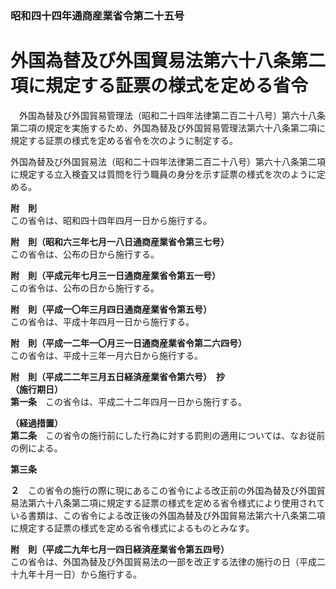 ### 昭和四十四年通商産業省令第二十五号  
# 外国為替及び外国貿易法第六十八条第二項に規定する証票の様式を定める省令  
　外国為替及び外国貿易管理法（昭和二十四年法律第二百二十八号）第六十八条第二項の規定を実施するため、外国為替及び外国貿易管理法第六十八条第二項に規定する証票の様式を定める省令を次のように制定する。  
  
外国為替及び外国貿易法（昭和二十四年法律第二百二十八号）第六十八条第二項に規定する立入検査又は質問を行う職員の身分を示す証票の様式を次のように定める。  
  
**附　則**  
この省令は、昭和四十四年四月一日から施行する。  
  
**附　則（昭和六三年七月一八日通商産業省令第三七号）**  
この省令は、公布の日から施行する。  
  
**附　則（平成元年七月三一日通商産業省令第五一号）**  
この省令は、公布の日から施行する。  
  
**附　則（平成一〇年三月四日通商産業省令第五号）**  
この省令は、平成十年四月一日から施行する。  
  
**附　則（平成一二年一〇月三一日通商産業省令第二六四号）**  
この省令は、平成十三年一月六日から施行する。  
  
**附　則（平成二二年三月五日経済産業省令第六号）　抄**  
**（施行期日）**  
**第一条**　この省令は、平成二十二年四月一日から施行する。  
  
**（経過措置）**  
**第二条**　この省令の施行前にした行為に対する罰則の適用については、なお従前の例による。  
  
**第三条**　  
  
**２**　この省令の施行の際に現にあるこの省令による改正前の外国為替及び外国貿易法第六十八条第二項に規定する証票の様式を定める省令様式により使用されている書類は、この省令による改正後の外国為替及び外国貿易法第六十八条第二項に規定する証票の様式を定める省令様式によるものとみなす。  
  
**附　則（平成二九年七月一四日経済産業省令第五四号）**  
この省令は、外国為替及び外国貿易法の一部を改正する法律の施行の日（平成二十九年十月一日）から施行する。  
  
